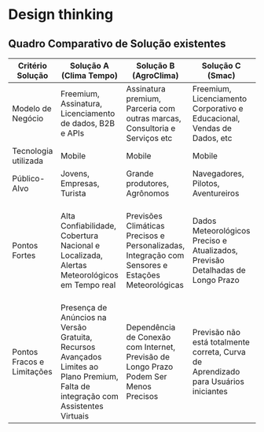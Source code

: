 # Design thinking
## Quadro Comparativo de Solução existentes
| Critério Solução | Solução A (Clima Tempo) | Solução B (AgroClima) | Solução C (Smac) | Nossa Solução |
|------------------|-------------------------|-----------------------|------------------|---------------|
| Modelo de Negócio | Freemium, Assinatura, Licenciamento de dados, B2B e APIs | Assinatura premium, Parceria com outras marcas, Consultoria e Serviços etc | Freemium, Licenciamento Corporativo e Educacional, Vendas de Dados, etc | Freemium, PLano de Assinatura |
| Tecnologia utilizada| Mobile | Mobile | Mobile | Mobile |
| Público-Alvo | Jovens, Empresas, Turista | Grande produtores, Agrônomos | Navegadores, Pilotos, Aventureiros |jovens, adultos, publico geral |
| Pontos Fortes | Alta Confiabilidade, Cobertura Nacional e Localizada, Alertas Meteorológicos em Tempo real  | Previsões Climáticas Precisos e Personalizadas, Integração com Sensores e Estações Meteorológicas  | Dados Meteorológicos Preciso e Atualizados, Previsão Detalhadas de Longo Prazo | Disponibilização de dados meteorológicos e hidrológicos em tempo real, Atende às demandas específicas dos usuários da região|
| Pontos Fracos e Limitações | Presença de Anúncios na Versão Gratuita, Recursos Avançados Limites ao Plano Premium, Falta de integração com Assistentes Virtuais | Dependência de Conexão com Internet, Previsão de Longo Prazo Podem Ser Menos Precisos | Previsão não está totalmente correta, Curva de Aprendizado para Usuários iniciantes | Falta de familiaridade do público com o aplicativo, Dependência de fontes externas de dados, Necessidade de conexão com a internet  |
